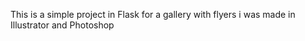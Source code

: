 This is a simple project in Flask for a gallery with flyers i was made in Illustrator and Photoshop
